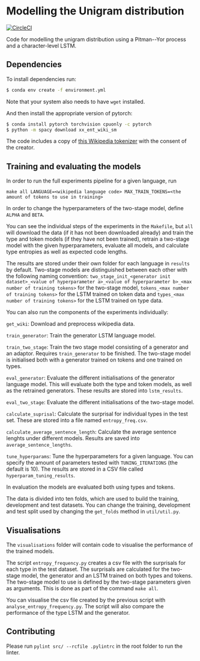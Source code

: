 
# Modelling the Unigram distribution

[![CircleCI](https://circleci.com/gh/tpimentelms/modelling-unigram-priv.svg?style=svg&circle-token=dd03e792e49ec51ee6d7cedb1f01e2271ca9739b)](https://circleci.com/gh/tpimentelms/modelling-unigram-priv)


Code for modelling the unigram distribution using a Pitman--Yor process and a character-level LSTM.

## Dependencies

To install dependencies run:
```bash
$ conda env create -f environment.yml
```

Note that your system also needs to have `wget` installed.

And then install the appropriate version of pytorch:
```bash
$ conda install pytorch torchvision cpuonly -c pytorch
$ python -m spacy download xx_ent_wiki_sm
```

The code includes a copy of [this Wikipedia tokenizer](https://github.com/tpimentelms/wiki-tokenizer) with the consent of the creator.

## Training and evaluating the models

In order to run the full experiments pipeline for a given language, run

```
make all LANGUAGE=<wikipedia language code> MAX_TRAIN_TOKENS=<the amount of tokens to use in training>
```

In order to change the hyperparameters of the two-stage model, define `ALPHA` and `BETA`.

You can see the individual steps of the experiments in the `Makefile`, but `all` will download the data (if it has not been downloaded already) and train the type and token models (if they have not been trained), retrain a two-stage model with the given hyperparameters, evaluate all models, and calculate type entropies as well as expected code lengths.

The results are stored under their own folder for each language in `results` by default.
Two-stage models are distinguished between each other with the following naming convention: `two_stage_init_<generator init dataset>_<value of hyperparameter a>_<value of hyperparameter b>_<max number of training tokens>` for the two-stage model, `tokens_<max number of training tokens>` for the LSTM trained on token data and `types_<max number of training tokens>` for the LSTM trained on type data.

You can also run the components of the experiments individually:

`get_wiki`: Download and preprocess wikipedia data.

`train_generator`: Train the generator LSTM language model.

`train_two_stage`: Train the two stage model consisting of a generator and an adaptor. Requires `train_generator` to be finished. The two-stage model is initialised both with a generator trained on tokens and one trained on types.

`eval_generator`: Evaluate the different initialisations of the generator language model. This will evaluate both the type and token models, as well as the retrained generators. These results are stored into `lstm_results`.

`eval_two_stage`: Evaluate the different initialisations of the two-stage model.

`calculate_suprisal`: Calculate the surprisal for individual types in the test set. These are stored into a file named `entropy_freq.csv`.

`calculate_average_sentence_length`: Calculate the average sentence lenghts under different models. Results are saved into `average_sentence_lengths`.

`tune_hyperparams`: Tune the hyperparameters for a given language. You can specify the amount of parameters tested with `TUNING_ITERATIONS` (the default is 10). The results are stored in a CSV file called `hyperparam_tuning_results`.

In evaluation the models are evaluated both using types and tokens.

The data is divided into ten folds, which are used to build the training, development and test datasets. You can change the training, development and test split used by changing the `get_folds` method in `util/util.py`.

## Visualisations

The `visualisations` folder will contain code to visualise the performance of the trained models. 

The script `entropy_frequency.py` creates a csv file with the surprisals for each type in the test dataset. The surprisals are calculated for the two-stage model, the generator and an LSTM trained on both types and tokens. The two-stage model to use is defined by the two-stage parameters given as arguments. This is done as part of the command `make all`.

You can visualise the csv file created by the previous script with `analyse_entropy_frequency.py`. The script will also compare the performance of the type LSTM and the generator.

## Contributing

Please run `pylint src/ --rcfile .pylintrc` in the root folder to run the linter.
